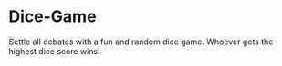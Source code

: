# Dice-Game

Settle all debates with a fun and random dice game. Whoever gets the highest dice score wins!
